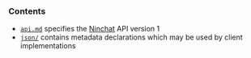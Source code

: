 ### Contents

- [`api.md`](api.md) specifies the [Ninchat](https://ninchat.com) API version 1
- [`json/`](json) contains metadata declarations which may be used by client
  implementations

